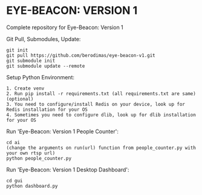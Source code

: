 # EYE-BEACON: VERSION 1

Complete repository for Eye-Beacon: Version 1

Git Pull, Submodules, Update:
```
git init 
git pull https://github.com/berodimas/eye-beacon-v1.git
git submodule init 
git submodule update --remote
```

Setup Python Environment:
```
1. Create venv
2. Run pip install -r requirements.txt (all requirements.txt are same)
(optional)
3. You need to configure/install Redis on your device, look up for Redis installation for your OS
4. Sometimes you need to configure dlib, look up for dlib installation for your OS
```

Run 'Eye-Beacon: Version 1 People Counter':
```
cd ai
(change the arguments on run(url) function from people_counter.py with your own rtsp url)
python people_counter.py
```

Run 'Eye-Beacon: Version 1 Desktop Dashboard':
```
cd gui
python dashboard.py
```
